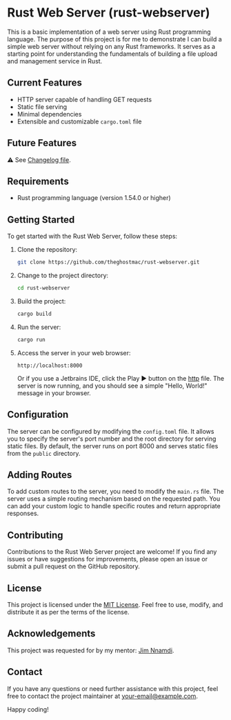 # Rust Web Server (rust-webserver)
This is a basic implementation of a web server using Rust programming language. 
The purpose of this project is for me to demonstrate I can build a simple web 
server without relying on any Rust frameworks. 
It serves as a starting point for understanding the fundamentals 
of building a file upload and management service in Rust.

## Current Features

- HTTP server capable of handling GET requests
- Static file serving
- Minimal dependencies
- Extensible and customizable `cargo.toml` file

## Future Features
⚠️ See [Changelog file](CHANGELOG.md).

## Requirements

- Rust programming language (version 1.54.0 or higher)

## Getting Started

To get started with the Rust Web Server, follow these steps:

1. Clone the repository:

   ```bash
   git clone https://github.com/theghostmac/rust-webserver.git
   ```

2. Change to the project directory:

   ```bash
   cd rust-webserver
   ```

3. Build the project:

   ```bash
   cargo build
   ```

4. Run the server:

   ```bash
   cargo run
   ```

5. Access the server in your web browser:

   ```
   http://localhost:8000
   ```
   Or if you use a Jetbrains IDE, click the Play ▶️ button on the [http](check.http) file.
   The server is now running, and you should see a simple "Hello, World!" message in your browser.

## Configuration

The server can be configured by modifying the `config.toml` file. It allows you to specify the server's port number and the root directory for serving static files. By default, the server runs on port 8000 and serves static files from the `public` directory.

## Adding Routes

To add custom routes to the server, you need to modify the `main.rs` file. The server uses a simple routing mechanism based on the requested path. You can add your custom logic to handle specific routes and return appropriate responses.

## Contributing

Contributions to the Rust Web Server project are welcome! 
If you find any issues or have suggestions for improvements, 
please open an issue or submit a pull request on the GitHub repository.

## License

This project is licensed under the [MIT License](LICENSE). Feel free to use, modify, and distribute it as per the terms of the license.

## Acknowledgements

This project was requested for by my mentor: [Jim Nnamdi](https://github.com/jim-nnamdi).

## Contact

If you have any questions or need further assistance with this project, feel free to contact the project maintainer at [your-email@example.com](mailto:your-email@example.com).

Happy coding!